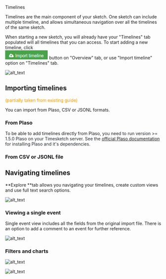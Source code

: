  Timelines


Timelines are the main component of your sketch. One sketch can include multiple timeline, and allows simultaneous navigation over all the timelines of the same sketch.

When starting a new sketch, you will already have your "Timelines" tab populated will all timelines that you can access. To start adding a new timeline, click  
![Import](images/Import.png)
button on "Overview" tab, or use "Import timeline" option on "Timelines" tab.




![alt_text](images/Documentation-development1.png "image_tooltip")



## Importing timelines

<span style="color:#ff9900;">(partially taken from existing guide)</span>

You can import from Plaso, CSV or JSONL formats. 


### From Plaso

To be able to add timelines directly from Plaso, <span style="color:#24292e;">you need to run version >= 1.5.0 Plaso on your Timesketch server. See the [official Plaso documentation](https://github.com/log2timeline/plaso/wiki/Ubuntu-Packaged-Release)<span style="color:#24292e;"> for installing Plaso and it's dependencies.</span></span>




### From CSV or JSONL file




## Navigating timelines

**Explore **tab allows you navigating your timelines, create custom views and use full text search options.





![alt_text](images/Documentation-development2.png "image_tooltip")



### Viewing a single event

Single event view includes all the fields from the original import file. There is an option to add a comment to an event for further reference.




![alt_text](images/Documentation-development3.png "image_tooltip")



### Filters and charts





![alt_text](images/Documentation-development4.png "image_tooltip")






![alt_text](images/Documentation-development5.png "image_tooltip")
